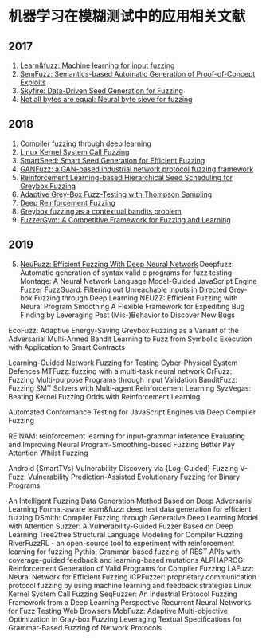 # 机器学习在模糊测试中的应用相关文献

## 2017
1. [Learn&fuzz: Machine learning for input fuzzing](https://arxiv.org/abs/1701.07232)
2. [SemFuzz: Semantics-based Automatic Generation of Proof-of-Concept Exploits](https://acmccs.github.io/papers/p2139-youA.pdf)
3. [Skyfire: Data-Driven Seed Generation for Fuzzing](https://www.ieee-security.org/TC/SP2017/papers/42.pdf)
4. [Not all bytes are equal: Neural byte sieve for fuzzing](https://arxiv.org/abs/1711.04596)

## 2018
1. [Compiler fuzzing through deep learning](https://homepages.inf.ed.ac.uk/hleather/publications/2018_deepfuzzing_issta.pdf)
2. [Linux Kernel System Call Fuzzing](https://is.muni.cz/th/r82kv/final_thesis.pdf)
3. [SmartSeed: Smart Seed Generation for Efficient Fuzzing](https://arxiv.org/abs/1807.02606)
4. [GANFuzz: a GAN-based industrial network protocol fuzzing framework](https://dl.acm.org/doi/pdf/10.1145/3203217.3203241)
5. [Reinforcement Learning-based Hierarchical Seed Scheduling for Greybox Fuzzing](https://www.cs.ucr.edu/~csong/ndss21-afl-hier.pdf)
6. [Adaptive Grey-Box Fuzz-Testing with Thompson Sampling](https://arxiv.org/abs/1808.08256)
7. [Deep Reinforcement Fuzzing](https://arxiv.org/abs/1801.04589)
8. [Greybox fuzzing as a contextual bandits problem](https://arxiv.org/abs/1806.03806)
9. [FuzzerGym: A Competitive Framework for Fuzzing and Learning](https://arxiv.org/abs/1807.07490)

## 2019
5. [NeuFuzz: Efficient Fuzzing With Deep Neural Network](https://wcventure.github.io/FuzzingPaper/Paper/Access19_NeuFuzz%20.pdf)
Deepfuzz: Automatic generation of syntax valid c programs for fuzz testing
Montage: A Neural Network Language Model-Guided JavaScript Engine Fuzzer
FuzzGuard: Filtering out Unreachable Inputs in Directed Grey-box Fuzzing through Deep Learning
NEUZZ: Efficient Fuzzing with Neural Program Smoothing
A Flexible Framework for Expediting Bug Finding by Leveraging Past (Mis-)Behavior to Discover New Bugs

EcoFuzz: Adaptive Energy-Saving Greybox Fuzzing as a Variant of the Adversarial Multi-Armed Bandit
Learning to Fuzz from Symbolic Execution with Application to Smart Contracts



Learning-Guided Network Fuzzing for Testing Cyber-Physical System Defences
MTFuzz: fuzzing with a multi-task neural network
CrFuzz: Fuzzing Multi-purpose Programs through Input Validation
BanditFuzz: Fuzzing SMT Solvers with Multi-agent Reinforcement Learning
SyzVegas: Beating Kernel Fuzzing Odds with Reinforcement Learning

Automated Conformance Testing for JavaScript Engines via Deep Compiler Fuzzing

REINAM: reinforcement learning for input-grammar inference
Evaluating and Improving Neural Program-Smoothing-based Fuzzing
Better Pay Attention Whilst Fuzzing

Android {SmartTVs} Vulnerability Discovery via {Log-Guided} Fuzzing
V-Fuzz: Vulnerability Prediction-Assisted Evolutionary Fuzzing for Binary Programs

An Intelligent Fuzzing Data Generation Method Based on Deep Adversarial Learning
Format-aware learn&fuzz: deep test data generation for efficient fuzzing
DSmith: Compiler Fuzzing through Generative Deep Learning Model with Attention
Suzzer: A Vulnerability-Guided Fuzzer Based on Deep Learning
Tree2tree Structural Language Modeling for Compiler Fuzzing
RiverFuzzRL - an open-source tool to experiment with reinforcement learning for fuzzing
Pythia: Grammar-based fuzzing of REST APIs with coverage-guided feedback and learning-based mutations
ALPHAPROG: Reinforcement Generation of Valid Programs for Compiler Fuzzing
LAFuzz: Neural Network for Efficient Fuzzing
ICPFuzzer: proprietary communication protocol fuzzing by using machine learning and feedback strategies
Linux Kernel System Call Fuzzing
SeqFuzzer: An Industrial Protocol Fuzzing Framework from a Deep Learning Perspective
Recurrent Neural Networks for Fuzz Testing Web Browsers
MobFuzz: Adaptive Multi-objective Optimization in Gray-box Fuzzing
Leveraging Textual Specifications for Grammar-Based Fuzzing of Network Protocols

